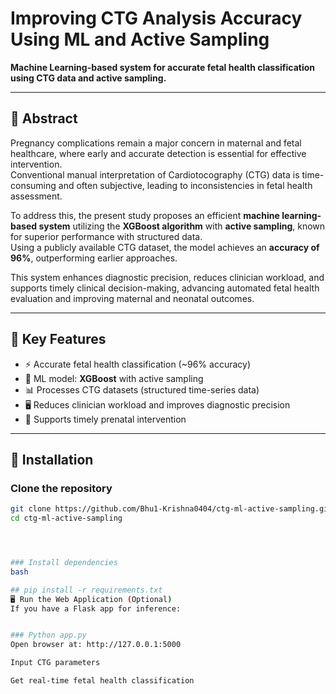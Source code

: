 # Improving CTG Analysis Accuracy Using ML and Active Sampling

**Machine Learning-based system for accurate fetal health classification using CTG data and active sampling.**

---

## 📘 Abstract

Pregnancy complications remain a major concern in maternal and fetal healthcare, where early and accurate detection is essential for effective intervention.  
Conventional manual interpretation of Cardiotocography (CTG) data is time-consuming and often subjective, leading to inconsistencies in fetal health assessment.

To address this, the present study proposes an efficient **machine learning-based system** utilizing the **XGBoost algorithm** with **active sampling**, known for superior performance with structured data.  
Using a publicly available CTG dataset, the model achieves an **accuracy of 96%**, outperforming earlier approaches.

This system enhances diagnostic precision, reduces clinician workload, and supports timely clinical decision-making, advancing automated fetal health evaluation and improving maternal and neonatal outcomes.

---

## 🚀 Key Features

- ⚡ Accurate fetal health classification (~96% accuracy)  
- 🧠 ML model: **XGBoost** with active sampling  
- 📊 Processes CTG datasets (structured time-series data)  
- 🖥️ Reduces clinician workload and improves diagnostic precision  
- 🌱 Supports timely prenatal intervention  

---
## 🧰 Installation

###  Clone the repository
```bash
git clone https://github.com/Bhu1-Krishna0404/ctg-ml-active-sampling.git
cd ctg-ml-active-sampling




### Install dependencies
bash

## pip install -r requirements.txt
🖥️ Run the Web Application (Optional)
If you have a Flask app for inference:


### Python app.py
Open browser at: http://127.0.0.1:5000

Input CTG parameters

Get real-time fetal health classification


